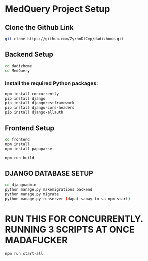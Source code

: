 
# MedQuery Project Setup
## Clone the Github Link 
```sh
git clone https://github.com/ZyrhnDlCmp/dadizhome.git
```

## Backend Setup
```sh
cd dadizhome
cd MedQuery
```

### Install the required Python packages:
```sh
npm install concurrently
pip install django
pip install djangorestframework 
pip install django-cors-headers
pip install django-allauth
```

## Frontend Setup
```sh
cd frontend
npm install
npm install papaparse 
```
```sh
npm run build
```

## DJANGO DATABASE SETUP 
```sh
cd djangoadmin
python manage.py makemigrations backend
python manage.py migrate 
python manage.py runserver (dapat sabay to sa npm start)
```

# RUN THIS FOR CONCURRENTLY. RUNNING 3 SCRIPTS AT ONCE MADAFUCKER
```sh
npm run start-all

```
